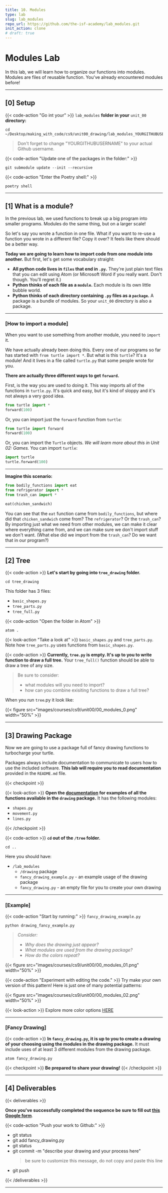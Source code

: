 ```yaml
---
title: 10. Modules
type: lab
slug: lab_modules
repo_url: https://github.com/the-isf-academy/lab_modules.git
init_action: clone
# draft: true
---
```


# Modules Lab

In this lab, we will learn how to organize our functions into modules. Modules are files of reusable function. You've already encountered modules before!

---

## [0] Setup

{{< code-action "Go int your" >}} `lab_modules` **folder in your** `unit_00` **directory:**

```shell
cd ~/Desktop/making_with_code/cs9/unit00_drawing/lab_modules_YOURGITHUBUSERNAME
```
> Don't forget to change "YOURGITHUBUSERNAME" to your actual Github username.


{{< code-action "Update one of the packages in the folder:" >}} 
```shell
git submodule update --init --recursive
```

{{< code-action "Enter the Poetry shell:" >}} 
```shell
poetry shell
```



---

## [1] What is a module?
In the previous lab, we used functions to break up a big program into smaller programs. Modules do the same thing, but on a larger scale!

So let's say you wrote a function in one file. What if you want to re-use a function you wrote in a different file? Copy it over?  It feels like there should be a better way. 

**Today we are going to learn how to import code from one module into another.** But first, let's get some vocabulary straight:

- **All python code lives in `files` that end in `.py`.** They're just plain text files that you can edit using Atom (or Microsoft Word if you really want. Don't though. You'll regret it.)
- **Python thinks of each file as a `module`.** Each module is its own little bubble world.
- **Python thinks of each directory containing `.py` files as a `package`.** A package is a bundle of modules. So your `unit_00` directory is also a package.

---

### [How to import a module]
When you want to use something from another module, you need to `import` it. 

We have actually already been doing this. Every one of our programs so far has started with `from turtle import *`. But what is this `turtle`? It's a module! And it lives in a file called `turtle.py` that some people wrote for you.


**There are actually three different ways to get `forward`.** 

First, is the way you are used to doing it. This way imports all of the functions in `turtle.py`. It's quick and easy, but it's kind of sloppy and it's not always a very good idea. 

```python
from turtle import *
forward(100)
```

Or, you can import just the `forward` function from `turtle`:

```python
from turtle import forward
forward(100)
```

Or, you can import the `Turtle` objects. *We will learn more about this in Unit 02: Games.*
You can import `turtle`:
```python
import turtle
turtle.forward(100)
```

---

**Imagine this scenario:**

```python
from bodily_functions import eat
from refrigerator import *
from trash_can import *

eat(chicken_sandwich)
```

You can see that the `eat` function came from `bodily_functions`, but where did that `chicken_sandwich` come from? The `refrigerator`? Or the `trash_can`? By importing just what we need from other modules, we can make it clear where everything came from, and we can make sure we don't import stuff we don't want. (What else did we import from the `trash_can`? Do we want that in our program?)

---

## [2] Tree

{{< code-action >}} **Let's start by going into `tree_drawing` folder.**
```shell
cd tree_drawing
```

This folder has 3 files:
- `basic_shapes.py`
- `tree_parts.py`
- `tree_full.py` 


{{< code-action "Open the folder in Atom" >}} 
```shell
atom .
```

{{< look-action "Take a look at" >}} `basic_shapes.py` and `tree_parts.py`. Note how `tree_parts.py` uses functions from `basic_shapes.py`. 


{{< code-action >}} **Currently, `tree.py` is empty. It's up to you to write function to draw a full tree.** Your `tree_full()` function should be able to draw a tree of any size.

> Be sure to consider:
> - what modules will you need to import? 
> - how can you combine exisiting functions to draw a full tree?

When you run `tree`.py it look like:

{{< figure src="images/courses/cs9/unit00/00_modules_0.png" width="50%" >}}


---


## [3] Drawing Package

Now we are going to use a package full of fancy drawing functions to turbocharge your turtle. 

Packages always include documentation to communicate to users how to use the included software. 
**This lab will require you to read documentation** provided in the `README.md` file. 

{{< checkpoint >}}

{{< look-action >}} **Open the [documentation](https://github.com/the-isf-academy/drawing/blob/master/README.md) for examples of all the functions available in the `drawing` package.** It has the following modules:
- `shapes.py`
- `movement.py`
- `lines.py`

{{< /checkpoint >}}


{{< code-action >}} **`cd` out of the `/tree` folder.**
```shell
cd ..
```

Here you should have:
- `/lab_modules`
  - `/drawing` package
  - `fancy_drawing_example.py` - an example usage of the drawing package
  - `fancy_drawing.py` -  an empty file for you to create your own drawing

---

### [Example]

{{< code-action "Start by running:" >}} `fancy_drawing_example.py`
```shell
python drawing_fancy_example.py
```
> *Consider:*
> - *Why does the drawing just appear?*
> - *What modules are used from the drawing package?*
> - *How do the colors repeat?*



{{< figure src="images/courses/cs9/unit00/00_modules_01.png" width="50%" >}}

{{< code-action "Experiment with editing the code." >}} Try make your own version of this pattern! Here is just one of many potential patterns:

{{< figure src="images/courses/cs9/unit00/00_modules_02.png" width="50%" >}}

{{< look-action >}} Explore more color options [HERE](https://trinket.io/docs/colors)

---


### [Fancy Drawing]


{{< code-action >}} **In `fancy_drawing.py`, it is up to you to create a drawing of your choosing using the modules in the drawing package.** It must include uses of at least 3 different modules from the drawing package.
```shell
atom fancy_drawing.py
```



{{< checkpoint >}}
**Be prepared to share your drawing!**
{{< /checkpoint >}}



---

## [4] Deliverables

{{< deliverables  >}}

**Once you've successfully completed the sequence be sure to fill out [this Google form](https://docs.google.com/forms/d/e/1FAIpQLSd3P-0622hRFXybDHS8CDagep3YB7K1_q-tmUZ11VMoO-B0Tg/viewform?usp=sf_link)**.


{{< code-action "Push your work to Github:" >}}
- git status
- git add fancy_drawing.py 
- git status
- git commit -m "describe your drawing and your process here"
  > be sure to customize this message, do not copy and paste this line
- git push

{{< /deliverables >}}





---

<!-- ARCHIVE

## [2] Finding modules
There are three places you can import modules from:

- Some modules, like `turtle`, come pre-installed with python. When you import them, python knows where to find them.
- Some modules were published online by other software developers. If you install them, you can use them too.
  Like the built-in modules, python knows where to find these when you import them.
- Finally, any modules that are in the same directory as your python file can be imported.


Now let's try importing some of the code you wrote in previous lessons. 

{{< code-action "Install" >}} `tree` to see what we're dealing with.
> **Don't forget to exit the Python shell by pressing `control+d` before entering this command! Check to make sure you see the command line prompt!**

```shell
brew install tree
```

Now, let's have a look at all your work in this class so far. We're going to show a tree of `.`, which means "here" (whatever directory you're currently in).

```shell
tree .
.
├── lab_00_terminal_adventure
│   ├── adventure
│   │   ├── seafloor
│   │   │   ├── coral_reef
│   │   │   │   ├── chest.py
│   │   │   │   └── reef.txt
│   │   │   ├── seafloor.txt
│   │   │   └── sunken_ship
│   │   │       ├── galley
│   │   │       │   └── ghost.py
│   │   │       ├── ship.txt
│   │   │       └── stateroom
│   │   │           └── desk.py
│   │   └── sinking.txt
│   └── returnToShip.py
├── lab_02.py
├── lab_02_drawing.py
├── lab_02_extension.py
├── lab_03_loops
│   ├── fibonacci_sequence.py
│   ├── geometric_sequence.py
│   └── loops_intro.py
├── lab_04_conditionals
│   ├── conditionals_modulo.py
│   └── conditionals_user_input.py
├── lab_05_while_loops
│   └── hailstone_sequence.py
└── lab_06_functions
    ├── grid.py
    └── ice_cream.py

```

From the `unit_00` folder, we can import any of these `.py` files as modules. 

If they're in the same directory (like `lab_02_drawing.py`), we can just write `import lab_02_drawing`. 

{{< code-action "Open the Python shell and try it:" >}} 

```shell
python3
>>> import lab_02_drawing
```

Fond memories. You should have seen your responsive drawing run again. This is because when you import a module, all the code in that module runs. 

What about subdirectories that contain `.py` files? Python thinks of these as packages. Remember that treasure chest from the {{< ref_lab "lab1_terminal" >}}? It's buried a few layers deep in packages, but we can get it.


{{< code-action "Trying getting the chest from the " >}} `lab_00_terminal_adventure`

```shell
>>> import lab_00_terminal_adventure.adventure.seafloor.coral_reef.chest
```

Usually we use packages to group together code that belongs together. -->